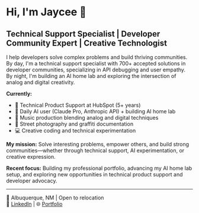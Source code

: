 # Hi, I'm Jaycee 👋

## Technical Support Specialist | Developer Community Expert | Creative Technologist

I help developers solve complex problems and build thriving communities. By day, I'm a technical support specialist with 700+ accepted solutions in developer communities, specializing in API debugging and user empathy. By night, I'm building an AI home lab and exploring the intersection of analog and digital creativity.

**Currently:**
- 🔧 Technical Product Support at HubSpot (5+ years)
- 🤖 Daily AI user (Claude Pro, Anthropic API) + building AI home lab
- 🎵 Music production blending analog and digital techniques
- 📸 Street photography and graffiti documentation
- 💻 Creative coding and technical experimentation

**My mission:** Solve interesting problems, empower others, and build strong communities—whether through technical support, AI experimentation, or creative expression.

**Recent focus:** Building my professional portfolio, advancing my AI home lab setup, and exploring new opportunities in technical product support and developer advocacy.

---
📍 Albuquerque, NM | Open to relocation  
💼 [LinkedIn](https://www.linkedin.com/in/jayceelewis) | 🌐 [Portfolio](https://jvycee.github.io/portfolio-2025)

<!---
jvycee/jvycee is a ✨ special ✨ repository because its `README.md` (this file) appears on your GitHub profile.
You can click the Preview link to take a look at your changes.
--->
